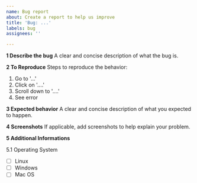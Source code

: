 ```yaml
---
name: Bug report
about: Create a report to help us improve
title: 'Bug: ...'
labels: bug
assignees: ''

---
```


**1 Describe the bug**
A clear and concise description of what the bug is.

**2 To Reproduce**
Steps to reproduce the behavior:
1. Go to '...'
2. Click on '....'
3. Scroll down to '....'
4. See error

**3 Expected behavior**
A clear and concise description of what you expected to happen.

**4 Screenshots**
If applicable, add screenshots to help explain your problem.

**5 Additional Informations**

5.1 Operating System
   - [ ] Linux
   - [ ] Windows
   - [ ] Mac OS
